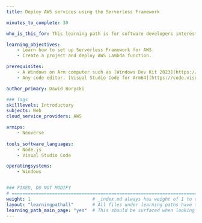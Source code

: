 ```yaml
---
title: Deploy AWS services using the Serverless Framework

minutes_to_complete: 30

who_is_this_for: This learning path is for software developers interested in learning how to deploy AWS cloud resources using the Serverless Framework.

learning_objectives: 
    - Learn how to set up Serverless Framework for AWS.
    - Create a project and deploy AWS Lambda function.    

prerequisites:
    - A Windows on Arm computer such as [Windows Dev Kit 2023](https://learn.microsoft.com/en-us/windows/arm/dev-kit), a Lenovo Thinkpad X13s running Windows 11 or a Windows on Arm [virtual machine](/learning-paths/cross-platform/woa_azure/).   
    - Any code editor. [Visual Studio Code for Arm64](https://code.visualstudio.com/docs/?dv=win32arm64user) is suitable.    

author_primary: Dawid Borycki

### Tags
skilllevels: Introductory
subjects: Web
cloud_service_providers: AWS

armips:
    - Neoverse
    
tools_software_languages:
    - Node.js    
    - Visual Studio Code

operatingsystems:
    - Windows


### FIXED, DO NOT MODIFY
# ================================================================================
weight: 1                       # _index.md always has weight of 1 to order correctly
layout: "learningpathall"       # All files under learning paths have this same wrapper
learning_path_main_page: "yes"  # This should be surfaced when looking for related content. Only set for _index.md of learning path content.
---
```

